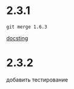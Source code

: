 # 2.3.1

```
git merge 1.6.3
```

[docsting](https://habr.com/ru/post/499358/)

# 2.3.2

добавить тестирование
